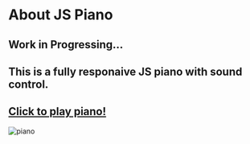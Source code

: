 # About JS Piano
## Work in Progressing...
## This is a fully responaive JS piano with sound control.
## [Click to play piano!](https://js-playable-piano.netlify.app/)
![piano](https://github.com/user-attachments/assets/717513fb-7566-486d-84a1-925e5c64cc6f)
